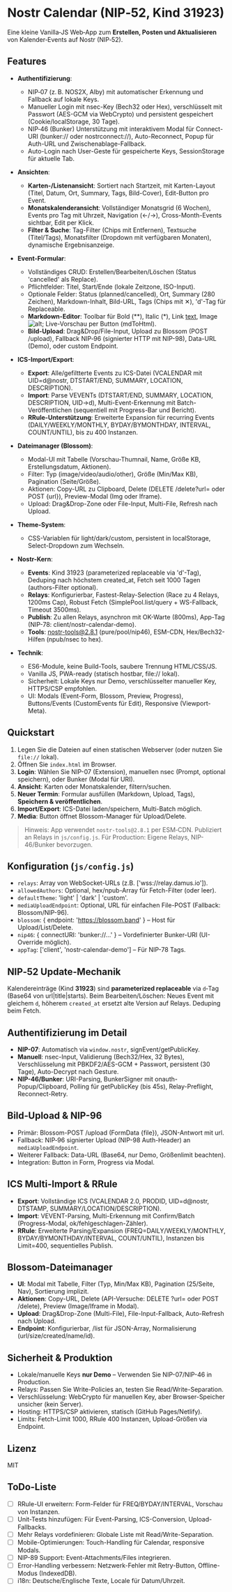 # Nostr Calendar (NIP‑52, Kind 31923)

Eine kleine Vanilla‑JS Web‑App zum **Erstellen, Posten und Aktualisieren** von Kalender‑Events auf Nostr (NIP‑52).

## Features

- **Authentifizierung**: 
  - NIP‑07 (z. B. NOS2X, Alby) mit automatischer Erkennung und Fallback auf lokale Keys.
  - Manueller Login mit nsec-Key (Bech32 oder Hex), verschlüsselt mit Passwort (AES-GCM via WebCrypto) und persistent gespeichert (Cookie/localStorage, 30 Tage).
  - NIP‑46 (Bunker) Unterstützung mit interaktivem Modal für Connect-URI (bunker:// oder nostrconnect://), Auto-Reconnect, Popup für Auth-URL und Zwischenablage-Fallback.
  - Auto-Login nach User-Geste für gespeicherte Keys, SessionStorage für aktuelle Tab.

- **Ansichten**:
  - **Karten-/Listenansicht**: Sortiert nach Startzeit, mit Karten-Layout (Titel, Datum, Ort, Summary, Tags, Bild-Cover), Edit-Button pro Event.
  - **Monatskalenderansicht**: Vollständiger Monatsgrid (6 Wochen), Events pro Tag mit Uhrzeit, Navigation (←/→), Cross-Month-Events sichtbar, Edit per Klick.
  - **Filter & Suche**: Tag-Filter (Chips mit Entfernen), Textsuche (Titel/Tags), Monatsfilter (Dropdown mit verfügbaren Monaten), dynamische Ergebnisanzeige.

- **Event-Formular**:
  - Vollständiges CRUD: Erstellen/Bearbeiten/Löschen (Status 'cancelled' als Replace).
  - Pflichtfelder: Titel, Start/Ende (lokale Zeitzone, ISO-Input).
  - Optionale Felder: Status (planned/cancelled), Ort, Summary (280 Zeichen), Markdown-Inhalt, Bild-URL, Tags (Chips mit ✕), 'd'-Tag für Replaceable.
  - **Markdown-Editor**: Toolbar für Bold (**), Italic (*), Link [text](url), Image ![alt](url); Live-Vorschau per Button (mdToHtml).
  - **Bild-Upload**: Drag&Drop/File-Input, Upload zu Blossom (POST /upload), Fallback NIP‑96 (signierter HTTP mit NIP-98), Data-URL (Demo), oder custom Endpoint.

- **ICS-Import/Export**:
  - **Export**: Alle/gefiltterte Events zu ICS-Datei (VCALENDAR mit UID=d@nostr, DTSTART/END, SUMMARY, LOCATION, DESCRIPTION).
  - **Import**: Parse VEVENTs (DTSTART/END, SUMMARY, LOCATION, DESCRIPTION, UID→d), Multi-Event-Erkennung mit Batch-Veröffentlichen (sequentiell mit Progress-Bar und Bericht).
  - **RRule-Unterstützung**: Erweiterte Expansion für recurring Events (DAILY/WEEKLY/MONTHLY, BYDAY/BYMONTHDAY, INTERVAL, COUNT/UNTIL), bis zu 400 Instanzen.

- **Dateimanager (Blossom)**:
  - Modal-UI mit Tabelle (Vorschau-Thumnail, Name, Größe KB, Erstellungsdatum, Aktionen).
  - Filter: Typ (image/video/audio/other), Größe (Min/Max KB), Pagination (Seite/Größe).
  - Aktionen: Copy-URL zu Clipboard, Delete (DELETE /delete?url= oder POST {url}), Preview-Modal (Img oder Iframe).
  - Upload: Drag&Drop-Zone oder File-Input, Multi-File, Refresh nach Upload.

- **Theme-System**: 
  - CSS-Variablen für light/dark/custom, persistent in localStorage, Select-Dropdown zum Wechseln.

- **Nostr-Kern**:
  - **Events**: Kind 31923 (parameterized replaceable via 'd'-Tag), Deduping nach höchstem created_at, Fetch seit 1000 Tagen (authors-Filter optional).
  - **Relays**: Konfigurierbar, Fastest-Relay-Selection (Race zu 4 Relays, 1200ms Cap), Robust Fetch (SimplePool.list/query + WS-Fallback, Timeout 3500ms).
  - **Publish**: Zu allen Relays, asynchron mit OK-Warte (800ms), App-Tag (NIP-78: client/nostr-calendar-demo).
  - **Tools**: nostr-tools@2.8.1 (pure/pool/nip46), ESM-CDN, Hex/Bech32-Hilfen (npub/nsec to hex).

- **Technik**:
  - ES6-Module, keine Build-Tools, saubere Trennung HTML/CSS/JS.
  - Vanilla JS, PWA-ready (statisch hostbar, file:// lokal).
  - Sicherheit: Lokale Keys nur Demo, verschlüsselter manueller Key, HTTPS/CSP empfohlen.
  - UI: Modals (Event-Form, Blossom, Preview, Progress), Buttons/Events (CustomEvents für Edit), Responsive (Viewport-Meta).

## Quickstart

1. Legen Sie die Dateien auf einen statischen Webserver (oder nutzen Sie `file://` lokal).
2. Öffnen Sie `index.html` im Browser.
3. **Login**: Wählen Sie NIP-07 (Extension), manuellen nsec (Prompt, optional speichern), oder Bunker (Modal für URI).
4. **Ansicht**: Karten oder Monatskalender, filtern/suchen.
5. **Neuer Termin**: Formular ausfüllen (Markdown, Upload, Tags), **Speichern & veröffentlichen**.
6. **Import/Export**: ICS-Datei laden/speichern, Multi-Batch möglich.
7. **Media**: Button öffnet Blossom-Manager für Upload/Delete.

> Hinweis: App verwendet `nostr-tools@2.8.1` per ESM‑CDN. Publiziert an Relays in `js/config.js`. Für Production: Eigene Relays, NIP-46/Bunker bevorzugen.

## Konfiguration (`js/config.js`)

- `relays`: Array von WebSocket-URLs (z.B. ['wss://relay.damus.io']).
- `allowedAuthors`: Optional, hex/npub-Array für Fetch-Filter (oder leer).
- `defaultTheme`: 'light' | 'dark' | 'custom'.
- `mediaUploadEndpoint`: Optional, URL für einfachen File-POST (Fallback: Blossom/NIP-96).
- `blossom`: { endpoint: 'https://blossom.band' } – Host für Upload/List/Delete.
- `nip46`: { connectURI: 'bunker://...' } – Vordefinierter Bunker-URI (UI-Override möglich).
- `appTag`: ['client', 'nostr-calendar-demo'] – Für NIP-78 Tags.

## NIP‑52 Update‑Mechanik

Kalendereinträge (Kind **31923**) sind **parameterized replaceable** via `d`‑Tag (Base64 von url|title|starts). Beim Bearbeiten/Löschen: Neues Event mit gleichem `d`, höherem `created_at` ersetzt alte Version auf Relays. Deduping beim Fetch.

## Authentifizierung im Detail

- **NIP-07**: Automatisch via `window.nostr`, signEvent/getPublicKey.
- **Manuell**: nsec-Input, Validierung (Bech32/Hex, 32 Bytes), Verschlüsselung mit PBKDF2/AES-GCM + Passwort, persistent (30 Tage), Auto-Decrypt nach Gesture.
- **NIP-46/Bunker**: URI-Parsing, BunkerSigner mit onauth-Popup/Clipboard, Polling für getPublicKey (bis 45s), Relay-Preflight, Reconnect-Retry.

## Bild‑Upload & NIP-96

- Primär: Blossom-POST /upload (FormData {file}), JSON-Antwort mit url.
- Fallback: NIP‑96 signierter Upload (NIP-98 Auth-Header) an `mediaUploadEndpoint`.
- Weiterer Fallback: Data-URL (Base64, nur Demo, Größenlimit beachten).
- Integration: Button in Form, Progress via Modal.

## ICS Multi-Import & RRule

- **Export**: Vollständige ICS (VCALENDAR 2.0, PRODID, UID=d@nostr, DTSTAMP, SUMMARY/LOCATION/DESCRIPTION).
- **Import**: VEVENT-Parsing, Multi-Erkennung mit Confirm/Batch (Progress-Modal, ok/fehlgeschlagen-Zähler).
- **RRule**: Erweiterte Parsing/Expansion (FREQ=DAILY/WEEKLY/MONTHLY, BYDAY/BYMONTHDAY/INTERVAL, COUNT/UNTIL), Instanzen bis Limit=400, sequentielles Publish.

## Blossom-Dateimanager

- **UI**: Modal mit Tabelle, Filter (Typ, Min/Max KB), Pagination (25/Seite, Nav), Sortierung implizit.
- **Aktionen**: Copy-URL, Delete (API-Versuche: DELETE ?url= oder POST /delete), Preview (Image/Iframe in Modal).
- **Upload**: Drag&Drop-Zone (Multi-File), File-Input-Fallback, Auto-Refresh nach Upload.
- **Endpoint**: Konfigurierbar, /list für JSON-Array, Normalisierung (url/size/created/name/id).

## Sicherheit & Produktion

- Lokale/manuelle Keys **nur Demo** – Verwenden Sie NIP-07/NIP-46 in Production.
- Relays: Passen Sie Write-Policies an, testen Sie Read/Write-Separation.
- Verschlüsselung: WebCrypto für manuellen Key, aber Browser-Speicher unsicher (kein Server).
- Hosting: HTTPS/CSP aktivieren, statisch (GitHub Pages/Netlify).
- Limits: Fetch-Limit 1000, RRule 400 Instanzen, Upload-Größen via Endpoint.

## Lizenz

MIT

## ToDo-Liste

- [ ] RRule-UI erweitern: Form-Felder für FREQ/BYDAY/INTERVAL, Vorschau von Instanzen.
- [ ] Unit-Tests hinzufügen: Für Event-Parsing, ICS-Conversion, Upload-Fallbacks.
- [ ] Mehr Relays vordefinieren: Globale Liste mit Read/Write-Separation.
- [ ] Mobile-Optimierungen: Touch-Handling für Calendar, responsive Modals.
- [ ] NIP-89 Support: Event-Attachments/Files integrieren.
- [ ] Error-Handling verbessern: Netzwerk-Fehler mit Retry-Button, Offline-Modus (IndexedDB).
- [ ] i18n: Deutsche/Englische Texte, Locale für Datum/Uhrzeit.
